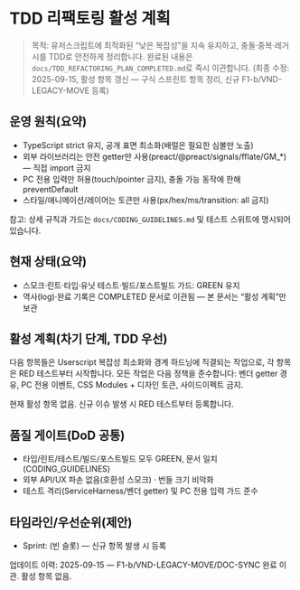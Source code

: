 # TDD 리팩토링 활성 계획

> 목적: 유저스크립트에 최적화된 “낮은 복잡성”을 지속 유지하고,
> 충돌·중복·레거시를 TDD로 안전하게 정리합니다. 완료된 내용은
> `docs/TDD_REFACTORING_PLAN_COMPLETED.md`로 즉시 이관합니다. (최종 수정:
> 2025-09-15, 활성 항목 갱신 — 구식 스프린트 항목 정리, 신규
> F1-b/VND-LEGACY-MOVE 등록)

## 운영 원칙(요약)

- TypeScript strict 유지, 공개 표면 최소화(배럴은 필요한 심볼만 노출)
- 외부 라이브러리는 안전 getter만 사용(preact/@preact/signals/fflate/GM\_\*) —
  직접 import 금지
- PC 전용 입력만 허용(touch/pointer 금지), 충돌 가능 동작에 한해 preventDefault
- 스타일/애니메이션/레이어는 토큰만 사용(px/hex/ms/transition: all 금지)

참고: 상세 규칙과 가드는 `docs/CODING_GUIDELINES.md` 및 테스트 스위트에 명시되어
있습니다.

## 현재 상태(요약)

- 스모크·린트·타입·유닛 테스트·빌드/포스트빌드 가드: GREEN 유지
- 역사(log)·완료 기록은 COMPLETED 문서로 이관됨 — 본 문서는 “활성 계획”만 보관

## 활성 계획(차기 단계, TDD 우선)

다음 항목들은 Userscript 복잡성 최소화와 경계 하드닝에 직결되는 작업으로, 각
항목은 RED 테스트부터 시작합니다. 모든 작업은 다음 정책을 준수합니다: 벤더
getter 경유, PC 전용 이벤트, CSS Modules + 디자인 토큰, 사이드이펙트 금지.

현재 활성 항목 없음. 신규 이슈 발생 시 RED 테스트부터 등록합니다.

## 품질 게이트(DoD 공통)

- 타입/린트/테스트/빌드/포스트빌드 모두 GREEN, 문서 일치(CODING_GUIDELINES)
- 외부 API/UX 파손 없음(호환성 스모크) · 번들 크기 비악화
- 테스트 격리(ServiceHarness/벤더 getter) 및 PC 전용 입력 가드 준수

## 타임라인/우선순위(제안)

- Sprint: (빈 슬롯) — 신규 항목 발생 시 등록

업데이트 이력: 2025-09-15 — F1-b/VND-LEGACY-MOVE/DOC-SYNC 완료 이관. 활성 항목
없음.
